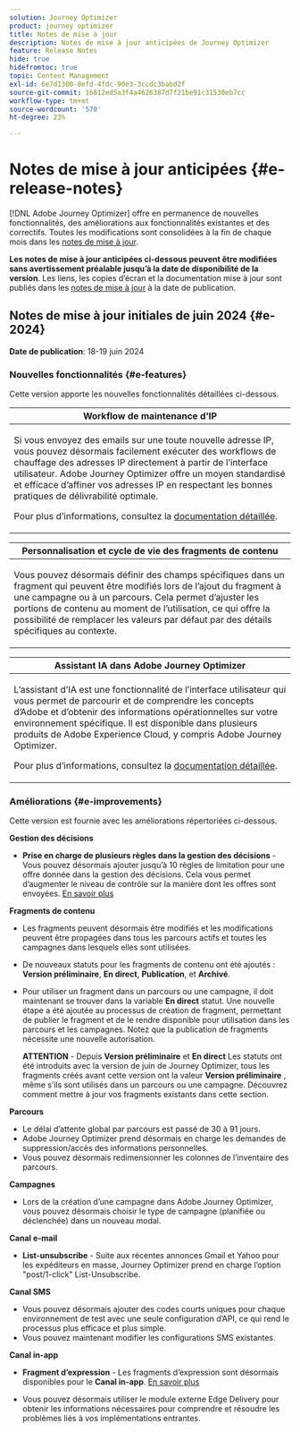 ```yaml
---
solution: Journey Optimizer
product: journey optimizer
title: Notes de mise à jour
description: Notes de mise à jour anticipées de Journey Optimizer
feature: Release Notes
hide: true
hidefromtoc: true
topic: Content Management
exl-id: 6e7d1300-8efd-4fdc-90e3-3ccdc3babd2f
source-git-commit: 16812ed5a3f4a4626387d7f21be91c31530eb7cc
workflow-type: tm+mt
source-wordcount: '570'
ht-degree: 23%

---
```


# Notes de mise à jour anticipées {#e-release-notes}

[!DNL Adobe Journey Optimizer] offre en permanence de nouvelles fonctionnalités, des améliorations aux fonctionnalités existantes et des correctifs. Toutes les modifications sont consolidées à la fin de chaque mois dans les [notes de mise à jour](release-notes.md).

**Les notes de mise à jour anticipées ci-dessous peuvent être modifiées sans avertissement préalable jusqu’à la date de disponibilité de la version**. Les liens, les copies d’écran et la documentation mise à jour sont publiés dans les [notes de mise à jour](release-notes.md) à la date de publication.

## Notes de mise à jour initiales de juin 2024 {#e-2024}

**Date de publication**: 18-19 juin 2024

### Nouvelles fonctionnalités {#e-features}

Cette version apporte les nouvelles fonctionnalités détaillées ci-dessous.

<table>
<thead>
<tr>
<th><strong>Workflow de maintenance d’IP</strong><br/></th>
</tr>
</thead>
<tbody>
<tr>
<td>
<p>Si vous envoyez des emails sur une toute nouvelle adresse IP, vous pouvez désormais facilement exécuter des workflows de chauffage des adresses IP directement à partir de l’interface utilisateur. Adobe Journey Optimizer offre un moyen standardisé et efficace d’affiner vos adresses IP en respectant les bonnes pratiques de délivrabilité optimale.</p>
<p>Pour plus d’informations, consultez la <a href="../configuration/ip-warmup-gs.md">documentation détaillée</a>.</p>
</td>
</tr>
</tbody>
</table>


<table>
<thead>
<tr>
<th><strong>Personnalisation et cycle de vie des fragments de contenu</strong><br/></th>
</tr>
</thead>
<tbody>
<tr>
<td>
<p>Vous pouvez désormais définir des champs spécifiques dans un fragment qui peuvent être modifiés lors de l’ajout du fragment à une campagne ou à un parcours. Cela permet d’ajuster les portions de contenu au moment de l’utilisation, ce qui offre la possibilité de remplacer les valeurs par défaut par des détails spécifiques au contexte.</p>
<!--p>For more information, refer to the <a href="../configuration/ip-warmup-gs.md">detailed documentation</a>.</p-->
</td>
</tr>
</tbody>
</table>


<table>
<thead>
<tr>
<th><strong>Assistant IA dans Adobe Journey Optimizer</strong><br/></th>
</tr>
</thead>
<tbody>
<tr>
<td>
<p>L’assistant d’IA est une fonctionnalité de l’interface utilisateur qui vous permet de parcourir et de comprendre les concepts d’Adobe et d’obtenir des informations opérationnelles sur votre environnement spécifique. Il est disponible dans plusieurs produits de Adobe Experience Cloud, y compris Adobe Journey Optimizer.</p>
<p>Pour plus d’informations, consultez la <a href="../start/ai-assistant.md">documentation détaillée</a>.</p>
</td>
</tr>
</tbody>
</table>


<!--table>
<thead>
<tr>
<th><strong>Reporting with Customer Journey Analytics (Beta)</strong><br/></th>
</tr>
</thead>
<tbody>
<tr>
<td>
<p>Journey Optimizer reporting is now fully integrated with Customer Journey Analytics capabilities, standardizing reporting across both platforms and improving data consistency and reliability. This seamless integration between Journey Optimizer and Customer Journey Analytics provides a clearer view of performance metrics, enabling users to make more informed decisions.</p>
</td>
</tr>
</tbody>
</table-->


<!--table>
<thead>
<tr>
<th><strong>Multilingual messages in journeys and campaigns  (Limited Availability)</strong><br/></th>
</tr>
</thead>
<tbody>
<tr>
<td>
<p>You can now effortlessly create content in multiple languages within a single campaign or journey. With this feature, you can switch between languages when editing your campaign or your journey, streamlining the entire editing process and improving your capability to efficiently manage multilingual content.</p>
</td>
</tr>
</tbody>
</table-->


<!--table>
<thead>
<tr>
<th><strong>Experimentation in journeys (Limited Availability)</strong><br/></th>
</tr>
</thead>
<tbody>
<tr>
<td>
<p>Already available in campaigns, Adobe Journey Optimizer now supports experiments in journeys. Experiments are randomized trials, which in the context of online testing, means that you expose some randomly selected users to a given variation of a message, and another randomly selected set of users to some other variation or treatment. After exposure, you can then measure the outcome metrics you are interested in, such as opens of emails, subscriptions, or purchases.</p>
</td>
</tr>
</tbody>
</table-->



<!--table>
<thead>
<tr>
<th><strong>Extended personalization data - Beta</strong><br/></th>
</tr>
</thead>
<tbody>
<tr>
<td>
<p>You can now lookup and fetch data values within Adobe Experience Platform datasets, and use these values to build conditions in Adobe Journey Optimizer. You can leverage data from a lookup dataset when a relationship has been defined using an attribute inside of an array of objects. You can specify non-profile enabled datasets for lookup. Once enabled, you can use a profile attribute as a join key to the specified dataset to retrive further data for personalization.</p>
<p>This capability is currently available as a public beta.</p>
</td>
</tr>
</tbody>
</table-->

### Améliorations {#e-improvements}

Cette version est fournie avec les améliorations répertoriées ci-dessous.


**Gestion des décisions**

* **Prise en charge de plusieurs règles dans la gestion des décisions** - Vous pouvez désormais ajouter jusqu’à 10 règles de limitation pour une offre donnée dans la gestion des décisions. Cela vous permet d’augmenter le niveau de contrôle sur la manière dont les offres sont envoyées. [En savoir plus](../offers/offer-library/add-constraints.md#capping)

<!--* **Audits** - The **Change log** tab allowing you to see all the changes that have been made to an offer or a decision has been removed. Changes related to offers and decisions can now be seen in the **Audits** menu. -->

**Fragments de contenu**

* Les fragments peuvent désormais être modifiés et les modifications peuvent être propagées dans tous les parcours actifs et toutes les campagnes dans lesquels elles sont utilisées.
* De nouveaux statuts pour les fragments de contenu ont été ajoutés : **Version préliminaire**, **En direct**, **Publication**, et **Archivé**.
* Pour utiliser un fragment dans un parcours ou une campagne, il doit maintenant se trouver dans la variable **En direct** statut. Une nouvelle étape a été ajoutée au processus de création de fragment, permettant de publier le fragment et de le rendre disponible pour utilisation dans les parcours et les campagnes. Notez que la publication de fragments nécessite une nouvelle autorisation.

  **ATTENTION** - Depuis **Version préliminaire** et **En direct** Les statuts ont été introduits avec la version de juin de Journey Optimizer, tous les fragments créés avant cette version ont la valeur **Version préliminaire** , même s’ils sont utilisés dans un parcours ou une campagne. Découvrez comment mettre à jour vos fragments existants dans cette section.

**Parcours**

* Le délai d’attente global par parcours est passé de 30 à 91 jours.
* Adobe Journey Optimizer prend désormais en charge les demandes de suppression/accès des informations personnelles.
* Vous pouvez désormais redimensionner les colonnes de l’inventaire des parcours.


**Campagnes**

* Lors de la création d’une campagne dans Adobe Journey Optimizer, vous pouvez désormais choisir le type de campagne (planifiée ou déclenchée) dans un nouveau modal.

**Canal e-mail**

* **List-unsubscribe** - Suite aux récentes annonces Gmail et Yahoo pour les expéditeurs en masse, Journey Optimizer prend en charge l’option &quot;post/1-click&quot; List-Unsubscribe. <!--Refer to the following pages: [Email opt-out management](../email/email-opt-out.md#unsubscribe-header) and [Configure email settings](../email/email-settings.md#list-unsubscribe)-->


**Canal SMS**

* Vous pouvez désormais ajouter des codes courts uniques pour chaque environnement de test avec une seule configuration d’API, ce qui rend le processus plus efficace et plus simple.
* Vous pouvez maintenant modifier les configurations SMS existantes.

**Canal in-app**

* **Fragment d’expression** - Les fragments d’expression sont désormais disponibles pour le **Canal in-app**. [En savoir plus](../personalization/use-expression-fragments.md)


* Vous pouvez désormais utiliser le module externe Edge Delivery pour obtenir les informations nécessaires pour comprendre et résoudre les problèmes liés à vos implémentations entrantes.


